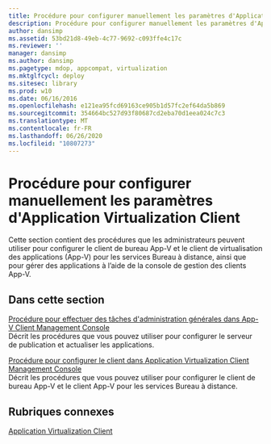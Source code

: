 ```yaml
---
title: Procédure pour configurer manuellement les paramètres d'Application Virtualization Client
description: Procédure pour configurer manuellement les paramètres d'Application Virtualization Client
author: dansimp
ms.assetid: 53bd21d8-49eb-4c77-9692-c093ffe4c17c
ms.reviewer: ''
manager: dansimp
ms.author: dansimp
ms.pagetype: mdop, appcompat, virtualization
ms.mktglfcycl: deploy
ms.sitesec: library
ms.prod: w10
ms.date: 06/16/2016
ms.openlocfilehash: e121ea95fcd69163ce905b1d57fc2ef64da5b869
ms.sourcegitcommit: 354664bc527d93f80687cd2eba70d1eea024c7c3
ms.translationtype: MT
ms.contentlocale: fr-FR
ms.lasthandoff: 06/26/2020
ms.locfileid: "10807273"
---
```

# Procédure pour configurer manuellement les paramètres d'Application Virtualization Client


Cette section contient des procédures que les administrateurs peuvent utiliser pour configurer le client de bureau App-V et le client de virtualisation des applications (App-V) pour les services Bureau à distance, ainsi que pour gérer des applications à l’aide de la console de gestion des clients App-V.

## Dans cette section


<a href="" id="how-to-perform-general-administrative-tasks-in-the-app-v-client-management-console"></a>[Procédure pour effectuer des tâches d'administration générales dans App-V Client Management Console](how-to-perform-general-administrative-tasks-in-the-app-v-client-management-console.md)  
Décrit les procédures que vous pouvez utiliser pour configurer le serveur de publication et actualiser les applications.

<a href="" id="how-to-configure-the-client-in-the-application-virtualization-client-management-console"></a>[Procédure pour configurer le client dans Application Virtualization Client Management Console](how-to-configure-the-client-in-the-application-virtualization-client-management-console.md)  
Décrit les procédures que vous pouvez utiliser pour configurer le client de bureau App-V et le client App-V pour les services Bureau à distance.

## Rubriques connexes


[Application Virtualization Client](application-virtualization-client.md)

 

 





